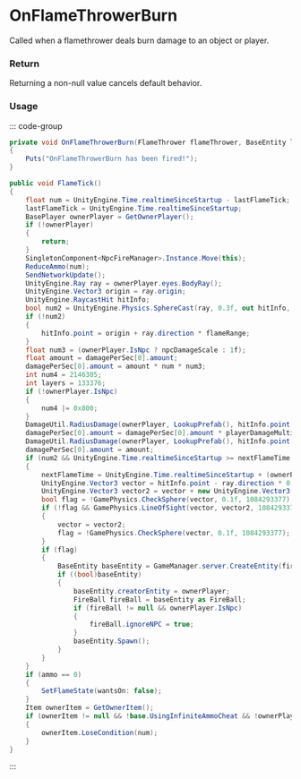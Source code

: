 # OnFlameThrowerBurn
<Badge type="info" text="Weapon"/>[<Badge type="danger" text="Carbon Compatible"/>](https://github.com/CarbonCommunity/Carbon)[<Badge type="warning" text="Oxide Compatible"/>](https://github.com/OxideMod/Oxide.Rust)
Called when a flamethrower deals burn damage to an object or player.

### Return
Returning a non-null value cancels default behavior.

### Usage
::: code-group
```csharp [Example]
private void OnFlameThrowerBurn(FlameThrower flameThrower, BaseEntity local13)
{
	Puts("OnFlameThrowerBurn has been fired!");
}
```
```csharp [Source — Assembly-CSharp @ FlameThrower]
public void FlameTick()
{
	float num = UnityEngine.Time.realtimeSinceStartup - lastFlameTick;
	lastFlameTick = UnityEngine.Time.realtimeSinceStartup;
	BasePlayer ownerPlayer = GetOwnerPlayer();
	if (!ownerPlayer)
	{
		return;
	}
	SingletonComponent<NpcFireManager>.Instance.Move(this);
	ReduceAmmo(num);
	SendNetworkUpdate();
	UnityEngine.Ray ray = ownerPlayer.eyes.BodyRay();
	UnityEngine.Vector3 origin = ray.origin;
	UnityEngine.RaycastHit hitInfo;
	bool num2 = UnityEngine.Physics.SphereCast(ray, 0.3f, out hitInfo, flameRange, 1218652417);
	if (!num2)
	{
		hitInfo.point = origin + ray.direction * flameRange;
	}
	float num3 = (ownerPlayer.IsNpc ? npcDamageScale : 1f);
	float amount = damagePerSec[0].amount;
	damagePerSec[0].amount = amount * num * num3;
	int num4 = 2146305;
	int layers = 133376;
	if (!ownerPlayer.IsNpc)
	{
		num4 |= 0x800;
	}
	DamageUtil.RadiusDamage(ownerPlayer, LookupPrefab(), hitInfo.point - ray.direction * 0.1f, flameRadius * 0.5f, flameRadius, damagePerSec, num4, useLineOfSight: true, ignoreAI: false, ignoreAttackingPlayer: true, extendedLineOfSight: true);
	damagePerSec[0].amount = damagePerSec[0].amount * playerDamageMultiplier;
	DamageUtil.RadiusDamage(ownerPlayer, LookupPrefab(), hitInfo.point - ray.direction * 0.1f, flameRadius * 0.5f, flameRadius, damagePerSec, layers, useLineOfSight: true, ignoreAI: false, ignoreAttackingPlayer: true, extendedLineOfSight: true);
	damagePerSec[0].amount = amount;
	if (num2 && UnityEngine.Time.realtimeSinceStartup >= nextFlameTime && hitInfo.distance > 1.1f)
	{
		nextFlameTime = UnityEngine.Time.realtimeSinceStartup + (ownerPlayer.IsNpc ? 0.25f : 0.45f);
		UnityEngine.Vector3 vector = hitInfo.point - ray.direction * 0.25f;
		UnityEngine.Vector3 vector2 = vector + new UnityEngine.Vector3(0f, 0.2f, 0f);
		bool flag = !GamePhysics.CheckSphere(vector, 0.1f, 1084293377);
		if (!flag && GamePhysics.LineOfSight(vector, vector2, 1084293377))
		{
			vector = vector2;
			flag = !GamePhysics.CheckSphere(vector, 0.1f, 1084293377);
		}
		if (flag)
		{
			BaseEntity baseEntity = GameManager.server.CreateEntity(fireballPrefab.resourcePath, vector);
			if ((bool)baseEntity)
			{
				baseEntity.creatorEntity = ownerPlayer;
				FireBall fireBall = baseEntity as FireBall;
				if (fireBall != null && ownerPlayer.IsNpc)
				{
					fireBall.ignoreNPC = true;
				}
				baseEntity.Spawn();
			}
		}
	}
	if (ammo == 0)
	{
		SetFlameState(wantsOn: false);
	}
	Item ownerItem = GetOwnerItem();
	if (ownerItem != null && !base.UsingInfiniteAmmoCheat && !ownerPlayer.IsNpc)
	{
		ownerItem.LoseCondition(num);
	}
}

```
:::
